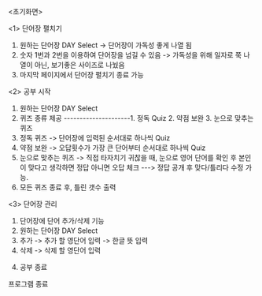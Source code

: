 <초기화면>


<1> 단어장 펼치기

  1) 원하는 단어장 DAY Select -> 단어장이 가독성 좋게 나열 됨
  2) 숫자 1번과 2번을 이용하여 단어장을 넘길 수 있음 -> 가독성을 위해 일자로 쭉 나열이 아닌, 보기좋은 사이즈로 나눴음
  3) 마지막 페이지에서 단어장 펼치기 종료 가능

     
<2> 공부 시작
  1) 원하는 단어장 DAY Select
  2) 퀴즈 종류 제공 ---------------------1. 정독 Quiz         2. 약점 보완              3. 눈으로 맞추는 퀴즈
  3) 정독 퀴즈 -> 단어장에 입력된 순서대로 하나씩 Quiz
  4) 약점 보완 -> 오답횟수가 가장 큰 단어부터 순서대로 하나씩 Quiz
  5) 눈으로 맞추는 퀴즈 -> 직접 타자치기 귀찮을 때, 눈으로 영어 단어를 확인 후 본인이 맞다고 생각하면 정답 아니면 오답 체크 ---> 정답 공개 후 맞다/틀리다 수정 가능.
  6) 모든 퀴즈 종료 후, 틀린 갯수 출력

     
<3> 단어장 관리

  1) 단어장에 단어 추가/삭제 기능
  2) 원하는 단어장 DAY Select
  3) 추가 -> 추가 할 영단어 입력 -> 한글 뜻 입력
  4) 삭제 -> 삭제 할 영단어 입력

     
4. 공부 종료

  프로그램 종료
